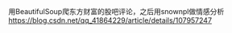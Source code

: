 用BeautifulSoup爬东方财富的股吧评论，之后用snownpl做情感分析
https://blog.csdn.net/qq_41864229/article/details/107957247

